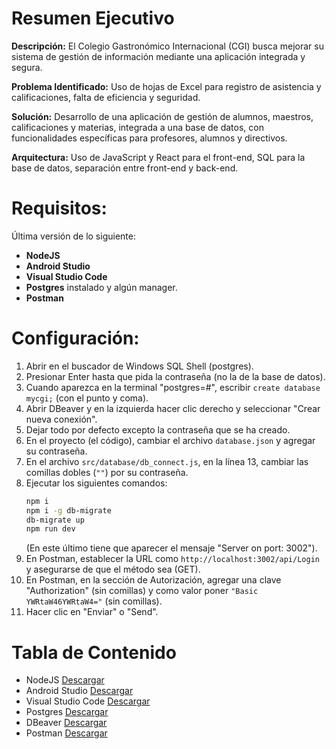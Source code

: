 # Resumen Ejecutivo

**Descripción:** El Colegio Gastronómico Internacional (CGI) busca mejorar su sistema de gestión de información mediante una aplicación integrada y segura.

**Problema Identificado:** Uso de hojas de Excel para registro de asistencia y calificaciones, falta de eficiencia y seguridad.

**Solución:** Desarrollo de una aplicación de gestión de alumnos, maestros, calificaciones y materias, integrada a una base de datos, con funcionalidades específicas para profesores, alumnos y directivos.

**Arquitectura:** Uso de JavaScript y React para el front-end, SQL para la base de datos, separación entre front-end y back-end.

# Requisitos:
Última versión de lo siguiente:

- **NodeJS**
- **Android Studio**
- **Visual Studio Code**
- **Postgres** instalado y algún manager.
- **Postman**

# Configuración:

1. Abrir en el buscador de Windows SQL Shell (postgres).
2. Presionar Enter hasta que pida la contraseña (no la de la base de datos).
3. Cuando aparezca en la terminal "postgres=#", escribir `create database mycgi;` (con el punto y coma).
4. Abrir DBeaver y en la izquierda hacer clic derecho y seleccionar "Crear nueva conexión".
5. Dejar todo por defecto excepto la contraseña que se ha creado.
6. En el proyecto (el código), cambiar el archivo `database.json` y agregar su contraseña.
7. En el archivo `src/database/db_connect.js`, en la línea 13, cambiar las comillas dobles (`""`) por su contraseña.
8. Ejecutar los siguientes comandos:
    ```bash
    npm i
    npm i -g db-migrate
    db-migrate up
    npm run dev 
    ```
   (En este último tiene que aparecer el mensaje "Server on port: 3002").
9. En Postman, establecer la URL como `http://localhost:3002/api/Login` y asegurarse de que el método sea (GET).
10. En Postman, en la sección de Autorización, agregar una clave "Authorization" (sin comillas) y como valor poner `"Basic YWRtaW46YWRtaW4="` (sin comillas).
11. Hacer clic en "Enviar" o "Send".

# Tabla de Contenido

- NodeJS [Descargar](https://nodejs.org/en/download)
- Android Studio [Descargar](https://developer.android.com/studio?hl=es-419)
- Visual Studio Code [Descargar](https://code.visualstudio.com/download)
- Postgres [Descargar](https://www.postgresql.org/download/)
- DBeaver [Descargar](https://dbeaver.io/)
- Postman [Descargar](https://www.postman.com/downloads/)

